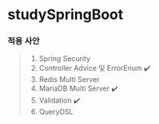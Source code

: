 # studySpringBoot

### 적용 사안
> 1. Spring Security
> 2. Controller Advice 및 ErrorEnum ✔️
> 3. Redis Multi Server
> 4. MariaDB Multi Server ✔️
> 5. Validation ✔️
> 6. QueryDSL
